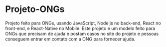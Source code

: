 # Projeto-ONGs
Projeto feito para ONGs, usando JavaScript, Node js no back-end, React no front-end, e React-Native no Mobile. Este projeto e um modelo feito para ONGs que precisam de ajuda e postam casos no site do projeto e pessoas conseguem entrar em contato com a ONG para fornecer ajuda.
